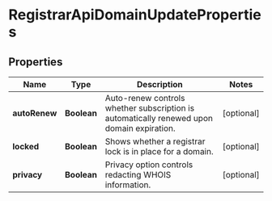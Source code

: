 

# RegistrarApiDomainUpdateProperties


## Properties

| Name | Type | Description | Notes |
|------------ | ------------- | ------------- | -------------|
|**autoRenew** | **Boolean** | Auto-renew controls whether subscription is automatically renewed upon domain expiration. |  [optional] |
|**locked** | **Boolean** | Shows whether a registrar lock is in place for a domain. |  [optional] |
|**privacy** | **Boolean** | Privacy option controls redacting WHOIS information. |  [optional] |



